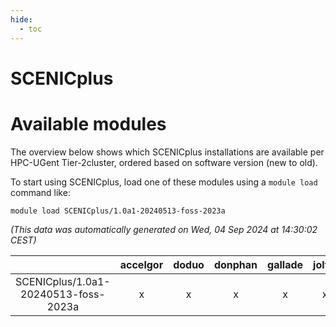 ```yaml
---
hide:
  - toc
---
```


SCENICplus
==========

# Available modules


The overview below shows which SCENICplus installations are available per HPC-UGent Tier-2cluster, ordered based on software version (new to old).

To start using SCENICplus, load one of these modules using a `module load` command like:

```shell
module load SCENICplus/1.0a1-20240513-foss-2023a
```

*(This data was automatically generated on Wed, 04 Sep 2024 at 14:30:02 CEST)*  

| |accelgor|doduo|donphan|gallade|joltik|shinx|skitty|
| :---: | :---: | :---: | :---: | :---: | :---: | :---: | :---: |
|SCENICplus/1.0a1-20240513-foss-2023a|x|x|x|x|x|x|x|
